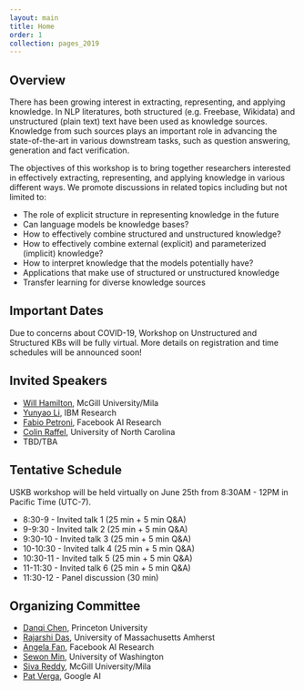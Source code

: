 ```yaml
---
layout: main
title: Home
order: 1
collection: pages_2019
---
```


## Overview

There has been growing interest in extracting, representing, and applying knowledge. In NLP literatures, both structured (e.g. Freebase, Wikidata) and unstructured (plain text) text have been used as knowledge sources. Knowledge from such sources plays an important role in advancing the state-of-the-art in various downstream tasks, such as question answering, generation and fact verification.

The objectives of this workshop is to bring together researchers interested in effectively extracting, representing, and applying knowledge in various different ways. We promote discussions in related topics including but not limited to:

- The role of explicit structure in representing knowledge in the future
- Can language models be knowledge bases?
- How to effectively combine structured and unstructured knowledge?
- How to effectively combine external (explicit) and parameterized (implicit) knowledge?
- How to interpret knowledge that the models potentially have?
- Applications that make use of structured or unstructured knowledge
- Transfer learning for diverse knowledge sources


## Important Dates

Due to concerns about COVID-19, Workshop on Unstructured and Structured KBs will be fully virtual. More details on registration and time schedules will be announced soon!


## Invited Speakers

- [Will Hamilton](https://williamleif.github.io/), McGill University/Mila
- [Yunyao Li](https://researcher.watson.ibm.com/researcher/view.php?person=us-yunyaoli), IBM Research
- [Fabio Petroni](https://www.fabiopetroni.com/), Facebook AI Research
- [Colin Raffel](https://craffel.github.io/), University of North Carolina
- TBD/TBA


## Tentative Schedule

USKB workshop will be held virtually on June 25th from 8:30AM - 12PM in Pacific Time (UTC-7).

- 8:30-9 - Invited talk 1 (25 min + 5 min Q&A)
- 9-9:30 - Invited talk 2 (25 min + 5 min Q&A)
- 9:30-10 - Invited talk 3 (25 min + 5 min Q&A)
- 10-10:30 - Invited talk 4 (25 min + 5 min Q&A)
- 10:30-11 - Invited talk 5 (25 min + 5 min Q&A)
- 11-11:30 - Invited talk 6 (25 min + 5 min Q&A)
- 11:30-12 - Panel discussion (30 min)


## Organizing Committee
- [Danqi Chen](https://www.cs.princeton.edu/~danqic/), Princeton University
- [Rajarshi Das](http://rajarshd.github.io/), University of Massachusetts Amherst
- [Angela Fan](https://scholar.google.com/citations?user=TLZR9zgAAAAJ&hl=en), Facebook AI Research
- [Sewon Min](https://shmsw25.github.io/), University of Washington
- [Siva Reddy](https://sivareddy.in/), McGill University/Mila
- [Pat Verga](https://people.cs.umass.edu/~pat/), Google AI
